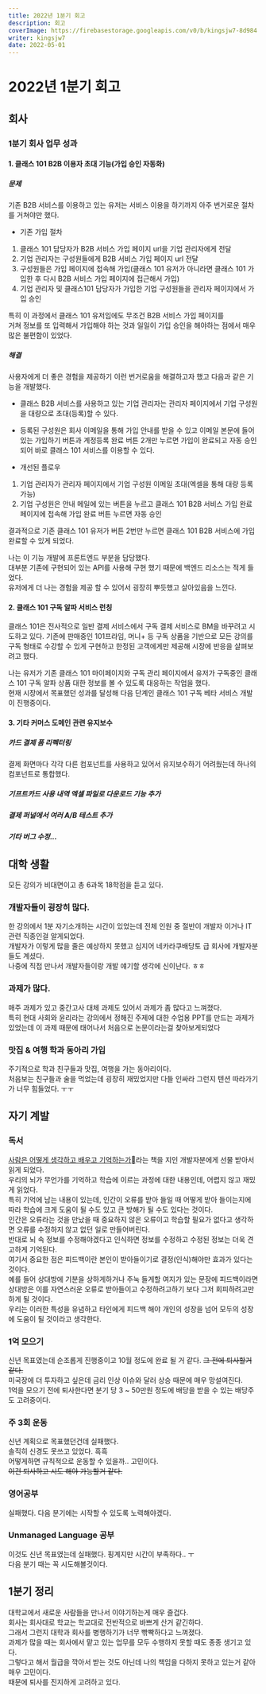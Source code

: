 ```yaml
---
title: 2022년 1분기 회고
description: 회고
coverImage: https://firebasestorage.googleapis.com/v0/b/kingsjw7-8d984.appspot.com/o/common%2Fwhy.jpeg?alt=media&token=37404420-3c3e-40da-b699-5aba97c9e5c8
writer: kingsjw7
date: 2022-05-01
---
```


# 2022년 1분기 회고

## 회사
### 1분기 회사 업무 성과
#### 1. 클래스 101 B2B 이용자 초대 기능(가입 승인 자동화)
##### 문제
기존 B2B 서비스를 이용하고 있는 유저는 서비스 이용을 하기까지 아주 번거로운 절차를 거쳐야만 했다.
- 기존 가입 절차
1. 클래스 101 담당자가 B2B 서비스 가입 페이지 url을 기업 관리자에게 전달
2. 기업 관리자는 구성원들에게 B2B 서비스 가입 페이지 url 전달
3. 구성원들은 가입 페이지에 접속해 가입(클래스 101 유저가 아니라면 클래스 101 가입한 후 다시 B2B 서비스 가입 페이지에 접근해서 가입)
4. 기업 관리자 및 클래스101 담당자가 가입한 기업 구성원들을 관리자 페이지에서 가입 승인

특히 이 과정에서 클래스 101 유저임에도 무조건 B2B 서비스 가입 페이지를  
거쳐 정보를 또 입력해서 가입해야 하는 것과 일일이 가입 승인을 해야하는 점에서 매우 많은 불편함이 있었다.

##### 해결
사용자에게 더 좋은 경험을 제공하기 이런 번거로움을 해결하고자 했고 다음과 같은 기능을 개발했다.
- 클래스 B2B 서비스를 사용하고 있는 기업 관리자는 관리자 페이지에서 기업 구성원을 대량으로 초대(등록)할 수 있다.
- 등록된 구성원은 회사 이메일을 통해 가입 안내를 받을 수 있고 이메일 본문에 들어 있는 가입하기 버튼과 계정등록 완료 버튼 2개만 누르면 가입이 완료되고 자동 승인되어 바로 클래스 101 서비스를 이용할 수 있다.

- 개선된 플로우
1. 기업 관리자가 관리자 페이지에서 기업 구성원 이메일 초대(엑셀을 통해 대량 등록 가능)
2. 기업 구성원은 안내 메일에 있는 버튼을 누르고 클래스 101 B2B 서비스 가입 완료 페이지에 접속해 가입 완료 버튼 누르면 자동 승인

결과적으로 기존 클래스 101 유저가 버튼 2번만 누르면 클래스 101 B2B 서비스에 가입 완료할 수 있게 되었다.

나는 이 기능 개발에 프론트엔드 부분을 담당했다.  
대부분 기존에 구현되어 있는 API를 사용해 구현 했기 때문에 백엔드 리소스는 적게 들었다.  
유저에게 더 나는 경험을 제공 할 수 있어서 굉장히 뿌듯했고 살아있음을 느낀다.

#### 2. 클래스 101 구독 알파 서비스 런칭
클래스 101은 전사적으로 일반 결제 서비스에서 구독 결제 서비스로 BM을 바꾸려고 시도하고 있다. 
기존에 판매중인 101프라임, 머니+ 등 구독 상품을 기반으로 모든 강의를 구독 형태로 수강할 수 있게 구현하고 한정된 고객에게만 제공해 시장에 반응을 살펴보려고 했다.

나는 유저가 기존 클래스 101 마이페이지와 구독 관리 페이지에서 유저가 구독중인 클래스 101 구독 알파 상품 대한 정보를 볼 수 있도록 대응하는 작업을 했다.  
현재 시장에서 목표했던 성과를 달성해 다음 단계인 클래스 101 구독 베타 서비스 개발이 진행중이다.

#### 3. 기타 커머스 도메인 관련 유지보수
##### 카드 결제 폼 리펙터링
결제 화면마다 각각 다른 컴포넌트를 사용하고 있어서 유지보수하기 어려웠는데 하나의 컴포넌트로 통합했다.  
##### 기프트카드 사용 내역 엑셀 파일로 다운로드 기능 추가
##### 결제 퍼널에서 여러 A/B 테스트 추가
##### 기타 버그 수정...

## 대학 생활
모든 강의가 비대면이고 총 6과목 18학점을 듣고 있다.

### 개발자들이 굉장히 많다.
한 강의에서 1분 자기소개하는 시간이 있었는데 전체 인원 중 절반이 개발자 이거나 IT 관련 직종인걸 알게되었다.  
개발자가 이렇게 많을 줄은 예상하지 못했고 심지어 네카라쿠배당토 급 회사에 개발자분들도 계셨다.  
나중에 직접 만나서 개발자들이랑 개발 얘기할 생각에 신이난다. ㅎㅎ

### 과제가 많다.
매주 과제가 있고 중간고사 대체 과제도 있어서 과제가 좀 많다고 느껴졌다.  
특히 현대 사회와 윤리라는 강의에서 정해진 주제에 대한 수업용 PPT를 만드는 과제가 있었는데 이 과제 때문에 태어나서 처음으로 논문이라는걸 찾아보게되었다

### 맛집 & 여행 학과 동아리 가입
주기적으로 학과 친구들과 맛집, 여행을 가는 동아리이다.  
처음보는 친구들과 술을 먹었는데 굉장히 재밌었지만 다들 인싸라 그런지 텐션 따라가기가 너무 힘들었다. ㅜㅜ

## 자기 계발
### 독서
[사람은 어떻게 생각하고 배우고 기억하는가](http://www.kyobobook.co.kr/product/detailViewKor.laf?ejkGb=KOR&mallGb=KOR&barcode=9791158511746)라는 책을 지인 개발자분에게 선물 받아서 읽게 되었다.  
우리의 뇌가 무언가를 기억하고 학습에 이르는 과정에 대한 내용인데, 어렵지 않고 재밌게 읽었다.  
특히 기억에 남는 내용이 있는데, 인간이 오류를 받아 들일 때 어떻게 받아 들이는지에 따라 학습에 크게 도움이 될 수도 있고 큰 방해가 될 수도 있다는 것이다.  
인간은 오류라는 것을 만났을 때 중요하지 않은 오류이고 학습할 필요가 없다고 생각하면 오류를 수정하지 않고 없던 일로 만들어버린다.  
반대로 뇌 속 정보를 수정해야겠다고 인식하면 정보를 수정하고 수정된 정보는 더욱 견고하게 기억된다.  
여기서 중요한 점은 피드백이란 본인이 받아들이기로 결정(인식)해야만 효과가 있다는 것이다.  
예를 들어 상대방에 기분을 상하게하거나 주눅 들게할 여지가 있는 문장에 피드백이라면  
상대방은 이를 자연스러운 오류로 받아들이고 수정하려고하기 보다 그저 회피하려고만 하게 될 것이다.  
우리는 이러한 특성을 유념하고 타인에게 피드백 해야 개인의 성장을 넘어 모두의 성장에 도움이 될 것이라고 생각한다.

### 1억 모으기
신년 목표였는데 순조롭게 진행중이고 10월 정도에 완료 될 거 같다. ~~그 전에 퇴사할거 같다.~~  
미국장에 더 투자하고 싶은데 금리 인상 이슈와 달러 상승 때문에 매우 망설여진다.  
1억을 모으기 전에 퇴사한다면 분기 당 3 ~ 50만원 정도에 배당을 받을 수 있는 배당주도 고려중이다.

### 주 3회 운동
신년 계획으로 목표했던건데 실패했다.  
솔직히 신경도 못쓰고 있었다. 흑흑  
어떻게하면 규칙적으로 운동할 수 있을까.. 고민이다.  
~~이건 퇴사하고 시도 해야 가능할거 같다.~~

### 영어공부
실패했다. 다음 분기에는 시작할 수 있도록 노력해야겠다.

### Unmanaged Language 공부
이것도 신년 목표였는데 실패했다. 핑계지만 시간이 부족하다.. ㅜ  
다음 분기 때는 꼭 시도해볼것이다.

## 1분기 정리
대학교에서 새로운 사람들을 만나서 이야기하는게 매우 즐겁다.  
회사는 회사대로 학교는 학교대로 전반적으로 바쁘게 산거 같긴하다.   
그래서 그런지 대학과 회사를 병행하기가 너무 빢빡하다고 느껴졌다.  
과제가 많을 때는 회사에서 맡고 있는 업무를 모두 수행하지 못할 때도 종종 생기고 있다.  
그렇다고 해서 월급을 깍아서 받는 것도 아닌데 나의 책임을 다하지 못하고 있는거 같아 매우 고민이다.  
때문에 퇴사를 진지하게 고려하고 있다.
